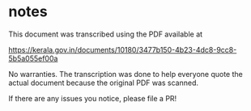 # notes

This document was transcribed using the PDF available at

https://kerala.gov.in/documents/10180/3477b150-4b23-4dc8-9cc8-5b5a055ef00a

No warranties. The transcription was done to help everyone quote the actual document because the original PDF was scanned.

If there are any issues you notice, please file a PR!